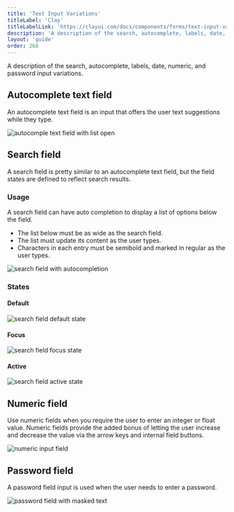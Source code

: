 ```yaml
---
title: 'Text Input Variations'
titleLabel: 'Clay'
titleLabelLink: 'https://clayui.com/docs/components/forms/text-input-variations.html'
description: 'A description of the search, autocomplete, labels, date, numeric, and password input variations.'
layout: 'guide'
order: 268
---
```


A description of the search, autocomplete, labels, date, numeric, and password input variations.

## Autocomplete text field

<!-- <span class="label label-secondary">PENDING</span> -->

An autocomplete text field is an input that offers the user text suggestions while they type.

![autocomple text field with list open](/images/lexicon/AutocompleteTextField.jpg)

## Search field

<!-- <span class="label label-secondary">PENDING</span> -->

A search field is pretty similar to an autocomplete text field, but the field states are defined to reflect search results.

### Usage

A search field can have auto completion to display a list of options below the field.

-   The list below must be as wide as the search field.
-   The list must update its content as the user types.
-   Characters in each entry must be semibold and marked in regular as the user types.

![search field with autocompletion](/images/lexicon/AutocompleteTextField.jpg)

### States

#### Default

![search field default state](/images/lexicon/InputSearch.jpg)

#### Focus

![search field focus state](/images/lexicon/InputSearchFocus.jpg)

#### Active

![search field active state](/images/lexicon/InputSearchActive.jpg)

## Numeric field

<!-- <span class="label label-secondary">PENDING</span> -->

Use numeric fields when you require the user to enter an integer or float value. Numeric fields provide the added bonus of letting the user increase and decrease the value via the arrow keys and internal field buttons.

![numeric input field](/images/lexicon/InputNumeric.jpg)

## Password field

<!-- <span class="label label-secondary">PENDING</span> -->

A password field input is used when the user needs to enter a password.

![password field with masked text](/images/lexicon/InputPassword.jpg)
